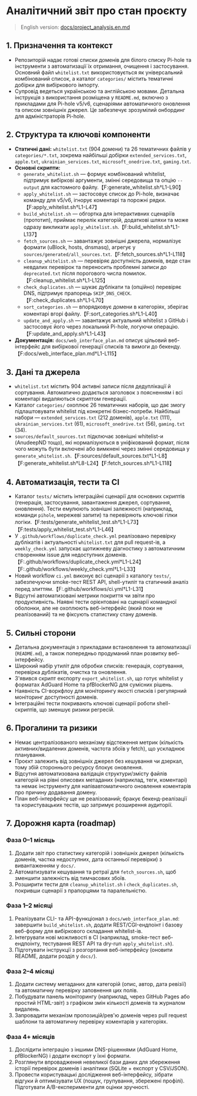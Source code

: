 # Аналітичний звіт про стан проєкту

> English version: [docs/project_analysis.en.md](project_analysis.en.md)

## 1. Призначення та контекст
- Репозиторій надає готові списки доменів для білого списку Pi-hole та інструменти з автоматизації їх отримання, очищення і застосування. Основний файл `whitelist.txt` використовується як універсальний комбінований список, а каталог `categories/` містить тематичні добірки для вибіркового імпорту.
- Супровід ведеться українською та англійською мовами. Детальна інструкція з використання розміщена у `README.md`, включно з прикладами для Pi-hole v5/v6, сценаріями автоматичного оновлення та описом зовнішніх джерел. Це забезпечує зрозумілий онбординг для адміністраторів Pi-hole.

## 2. Структура та ключові компоненти
- **Статичні дані:** `whitelist.txt` (904 домени) та 26 тематичних файлів у `categories/*.txt`, зокрема найбільші добірки `extended_services.txt`, `apple.txt`, `ukrainian_services.txt`, `microsoft_onedrive.txt`, `gaming.txt`.
- **Основні скрипти:**
  - `generate_whitelist.sh` — формує комбінований whitelist, підтримує вибіркові аргументи, змінні середовища та опцію `--output` для кастомного файлу.【F:generate_whitelist.sh†L1-L90】
  - `apply_whitelist.sh` — застосовує список до Pi-hole, визначає команду для v5/v6, ігнорує коментарі та порожні рядки.【F:apply_whitelist.sh†L1-L47】
  - `build_whitelist.sh` — обгортка для інтерактивних сценаріїв (прототип), приймає перелік категорій, додаткові шляхи та може одразу викликати `apply_whitelist.sh`.【F:build_whitelist.sh†L1-L137】
  - `fetch_sources.sh` — завантажує зовнішні джерела, нормалізує формати (uBlock, hosts, dnsmasq), агрегує у `sources/generated/all_sources.txt`.【F:fetch_sources.sh†L1-L118】
  - `cleanup_whitelist.sh` — перевіряє доступність доменів, веде стан невдалих перевірок та переносить проблемні записи до `deprecated.txt` після порогового числа помилок.【F:cleanup_whitelist.sh†L1-L125】
  - `check_duplicates.sh` — шукає дублікати та (опційно) перевіряє DNS, підтримує прапорець `SKIP_DNS_CHECK`.【F:check_duplicates.sh†L1-L70】
  - `sort_categories.sh` — впорядковує домени в категоріях, зберігає коментарі вгорі файлу.【F:sort_categories.sh†L1-L40】
  - `update_and_apply.sh` — завантажує актуальний whitelist з GitHub і застосовує його через локальний Pi-hole, логуючи операцію.【F:update_and_apply.sh†L1-L43】
- **Документація:** `docs/web_interface_plan.md` описує цільовий веб-інтерфейс для вибіркової генерації списків та вимоги до бекенду.【F:docs/web_interface_plan.md†L1-L115】

## 3. Дані та джерела
- `whitelist.txt` містить 904 активні записи після дедуплікації й сортування. Автоматично додається заголовок з поясненням і всі коментарі видаляються скриптом генерації.
- Каталог `categories/` охоплює 26 тематичних наборів, що дає змогу підлаштовувати whitelist під конкретні бізнес-потреби. Найбільші набори — `extended_services.txt` (212 доменів), `apple.txt` (111), `ukrainian_services.txt` (61), `microsoft_onedrive.txt` (56), `gaming.txt` (34).
- `sources/default_sources.txt` підключає зовнішні whitelist-и (AnudeepND тощо), які нормалізуються в уніфікований формат, після чого можуть бути включені або вимкнені через змінні середовища у `generate_whitelist.sh`.【F:sources/default_sources.txt†L1-L8】【F:generate_whitelist.sh†L8-L24】【F:fetch_sources.sh†L1-L118】

## 4. Автоматизація, тести та CI
- Каталог `tests/` містить інтеграційні сценарії для основних скриптів (генерація, застосування, завантаження джерел, сортування, оновлення). Тести емулюють зовнішні залежності (наприклад, команди `pihole`, мережеві запити) та перевіряють ключові гілки логіки.【F:tests/generate_whitelist_test.sh†L1-L73】【F:tests/apply_whitelist_test.sh†L1-L46】
- У `.github/workflows/duplicate_check.yml` реалізовано перевірку дублікатів і актуальності `whitelist.txt` для pull request-ів, а `weekly_check.yml` запускає щотижневу діагностику з автоматичним створенням issue для недоступних доменів.【F:.github/workflows/duplicate_check.yml†L1-L24】【F:.github/workflows/weekly_check.yml†L1-L33】
- Новий workflow `ci.yml` виконує всі сценарії з каталогу `tests/`, забезпечуючи smoke-тест REST API, shell-утиліт та статичний аналіз перед злиттям.【F:.github/workflows/ci.yml†L1-L31】
- Відсутні автоматизовані метрики покриття чи звіти про продуктивність. Наявні тести орієнтовані на сценарії командної оболонки, але не охоплюють веб-інтерфейс (який поки не реалізований) та не фіксують статистику стану доменів.

## 5. Сильні сторони
- Детальна документація з прикладами встановлення та автоматизації (`README.md`), а також попередньо продуманий план розвитку веб-інтерфейсу.
- Широкий набір утиліт для обробки списків: генерація, сортування, перевірка дублікатів, очистка та оновлення.
- З'явився скрипт експорту `export_whitelist.sh`, що готує whitelist у форматах AdGuard Home та pfBlockerNG для сумісних рішень.
- Наявність CI-воркфлоу для моніторингу якості списків і регулярний моніторинг доступності доменів.
- Інтеграційні тести покривають ключові сценарії роботи shell-скриптів, що зменшує ризики регресій.

## 6. Прогалини та ризики
- Немає централізованого механізму відстеження метрик (кількість активних/видалених доменів, частота збоїв у fetch), що ускладнює планування.
- Проєкт залежить від зовнішніх джерел без кешування чи дзеркал, тому збій стороннього ресурсу блокує оновлення.
- Відсутня автоматизована валідація структури/змісту файлів категорій на рівні описових метаданих (наприклад, теги, коментарі) та немає інструменту для напівавтоматичного оновлення коментарів про причину додавання домену.
- План веб-інтерфейсу ще не реалізований; бракує бекенд-реалізації та користувацьких тестів, що затримує розширення аудиторії.

## 7. Дорожня карта (roadmap)
### Фаза 0–1 місяць
1. Додати звіт про статистику категорій і зовнішніх джерел (кількість доменів, частка недоступних, дата останньої перевірки) з вивантаженням у `docs/`.
2. Автоматизувати кешування та ретраї для `fetch_sources.sh`, щоб зменшити залежність від тимчасових збоїв.
3. Розширити тести для `cleanup_whitelist.sh` і `check_duplicates.sh`, покривши сценарії з прапорцями та паралельністю.

### Фаза 1–2 місяці
1. Реалізувати CLI- та API-функціонал з `docs/web_interface_plan.md`: завершити `build_whitelist.sh`, додати REST/CGI-ендпоінт і базову веб-форму для вибіркового складання whitelist-ів.
2. Інтегрувати нові можливості в CI (наприклад, smoke-тест веб-ендпоінту, тестування REST API та dry-run `apply_whitelist.sh`).
3. Підготувати інструкції з розгортання веб-інтерфейсу (оновити README, додати розділ у `docs/`).

### Фаза 2–4 місяці
1. Додати систему метаданих для категорій (опис, автор, дата ревізії) та автоматичну перевірку заповнення цих полів.
2. Побудувати панель моніторингу (наприклад, через GitHub Pages або простий HTML-звіт) з графіком змін кількості доменів та журналом видалень.
3. Запровадити механізм пропозицій/рев'ю доменів через pull request шаблони та автоматичну перевірку коментарів у категоріях.

### Фаза 4+ місяців
1. Дослідити інтеграцію з іншими DNS-рішеннями (AdGuard Home, pfBlockerNG) і додати експорт у їхні формати.
2. Розглянути впровадження невеликої бази даних для збереження історії перевірок доменів і аналітики (SQLite + експорт у CSV/JSON).
3. Провести користувацькі дослідження веб-інтерфейсу, зібрати відгуки й оптимізувати UX (пошук, групування, збережені профілі). Підготувати A/B-експерименти для оцінки зручності.
